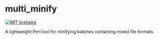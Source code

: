 # multi_minify

[![MIT licensed](https://img.shields.io/badge/license-MIT-blue.svg)](https://github.com/nathantspencer/webknossos_toolkit/blob/master/LICENSE.md)

A lightweight Perl tool for minifying batches containing mixed file formats.
